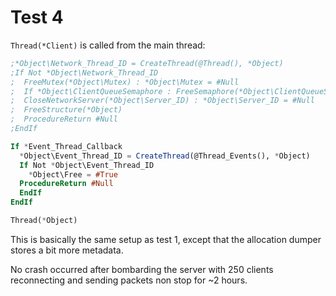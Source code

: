 # Test 4

`Thread(*Client)` is called from the main thread:

``` PureBasic
;*Object\Network_Thread_ID = CreateThread(@Thread(), *Object)
;If Not *Object\Network_Thread_ID
;  FreeMutex(*Object\Mutex) : *Object\Mutex = #Null
;  If *Object\ClientQueueSemaphore : FreeSemaphore(*Object\ClientQueueSemaphore) : *Object\ClientQueueSemaphore = #Null : EndIf
;  CloseNetworkServer(*Object\Server_ID) : *Object\Server_ID = #Null
;  FreeStructure(*Object)
;  ProcedureReturn #Null
;EndIf

If *Event_Thread_Callback
  *Object\Event_Thread_ID = CreateThread(@Thread_Events(), *Object)
  If Not *Object\Event_Thread_ID
    *Object\Free = #True
  ProcedureReturn #Null
  EndIf
EndIf

Thread(*Object)
```

This is basically the same setup as test 1, except that the allocation dumper stores a bit more metadata.

No crash occurred after bombarding the server with 250 clients reconnecting and sending packets non stop for ~2 hours.
